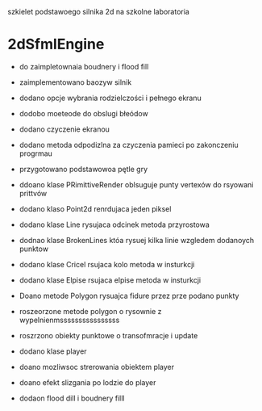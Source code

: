 szkielet podstawoego silnika 2d na szkolne laboratoria

# 2dSfmlEngine
- do zaimpletownaia boudnery i flood fill

* zaimplementowano baozyw silnik
* dodano opcje wybrania rodzielczości i pełnego ekranu
* dodobo moeteode do obslugi błeódow
* dodano czyczenie ekranou
* dodano metoda odpodizlna za czyczenia pamieci po zakonczeniu progrmau
* przygotowano podstawowoa pętle gry


* ddoano klase PRimittiveRender oblsuguje punty vertexów do rsyowani prittvów
* dodano klaso Point2d renrdujaca jeden piksel
* dodano klase Line rysujaca odcinek metoda przyrostowa
* dodnao klase BrokenLines któa rysuej kilka linie wzgledem dodanoych punktow
* dodano klase Cricel  rsujaca kolo metoda w insturkcji
* dodano klase Elpise  rsujaca elpise metoda w insturkcji
* Doano metode Polygon rysuajca fidure przez prze podano punkty
* roszeorzone metode polygon o rysownie z wypelnienmssssssssssssssss
* roszrzono obiekty punktowe o transofmracje i update
* dodano klase player
* doano mozliwsoc strerowania obiektem player
* doano efekt slizgania po lodzie do player
* dodaon flood dill i boudnery filll
